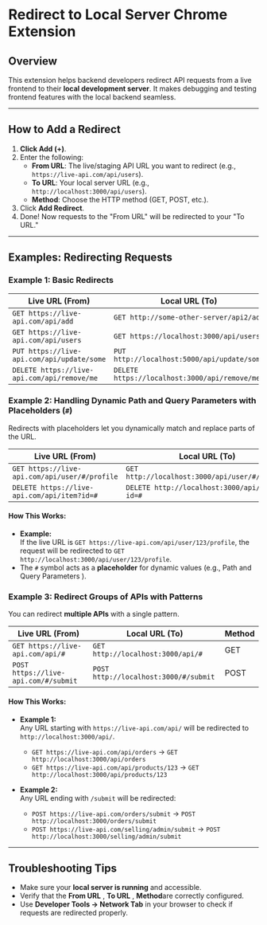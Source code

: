 # Redirect to Local Server Chrome Extension

## Overview
This extension helps backend developers redirect API requests from a live frontend to their **local development server**. It makes debugging and testing frontend features with the local backend seamless.

---

## How to Add a Redirect
1. **Click Add (+)**.
2. Enter the following:
   - **From URL**: The live/staging API URL you want to redirect (e.g., `https://live-api.com/api/users`).
   - **To URL**: Your local server URL (e.g., `http://localhost:3000/api/users`).
   - **Method**: Choose the HTTP method (GET, POST, etc.).
3. Click **Add Redirect**.
4. Done! Now requests to the "From URL" will be redirected to your "To URL."

---

## Examples: Redirecting Requests

### Example 1: Basic Redirects
| **Live URL (From)**                           | **Local URL (To)**                        | **Method** |
|-----------------------------------------------|-------------------------------------------|------------|
| `GET https://live-api.com/api/add`           | `GET http://some-other-server/api2/add`      | GET       |
| `GET https://live-api.com/api/users`          | `GET https://localhost:3000/api/users`     | GET        |
| `PUT https://live-api.com/api/update/some`     | `PUT http://localhost:5000/api/update/some`| PUT        |
| `DELETE https://live-api.com/api/remove/me`  | `DELETE https://localhost:3000/api/remove/me` | DELETE |

### Example 2: Handling Dynamic Path and Query Parameters with Placeholders (`#`)
Redirects with placeholders let you dynamically match and replace parts of the URL.

| **Live URL (From)**                              | **Local URL (To)**                          | **Method** |
|--------------------------------------------------|---------------------------------------------|------------|
| `GET https://live-api.com/api/user/#/profile`    | `GET http://localhost:3000/api/user/#/profile` | GET      |
| `DELETE https://live-api.com/api/item?id=#`      | `DELETE http://localhost:3000/api/item?id=#`  | DELETE   |

#### How This Works:
- **Example:**  
  If the live URL is `GET https://live-api.com/api/user/123/profile`, the request will be redirected to `GET http://localhost:3000/api/user/123/profile`.
- The `#` symbol acts as a **placeholder** for dynamic values (e.g., Path and Query Parameters ).

### Example 3: Redirect Groups of APIs with Patterns
You can redirect **multiple APIs** with a single pattern.

| **Live URL (From)**                              | **Local URL (To)**                          | **Method** |
|--------------------------------------------------|---------------------------------------------|------------|
| `GET https://live-api.com/api/#`                 | `GET http://localhost:3000/api/#`           | GET        |
| `POST https://live-api.com/#/submit`             | `POST http://localhost:3000/#/submit`       | POST       |

#### How This Works:
- **Example 1:**  
  Any URL starting with `https://live-api.com/api/` will be redirected to `http://localhost:3000/api/`.
  - `GET https://live-api.com/api/orders` → `GET http://localhost:3000/api/orders`
  - `GET https://live-api.com/api/products/123` → `GET http://localhost:3000/api/products/123`

- **Example 2:**  
  Any URL ending with `/submit` will be redirected:
  - `POST https://live-api.com/orders/submit` → `POST http://localhost:3000/orders/submit`
  - `POST https://live-api.com/selling/admin/submit` → `POST http://localhost:3000/selling/admin/submit`

---

## Troubleshooting Tips
- Make sure your **local server is running** and accessible.
- Verify that the **From URL** , **To URL** , **Method**are correctly configured.
- Use **Developer Tools → Network Tab** in your browser to check if requests are redirected properly.
